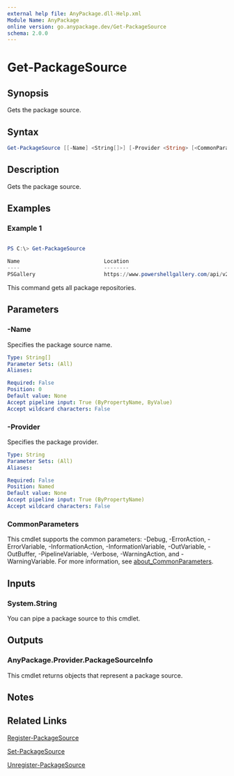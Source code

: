 ```yaml
---
external help file: AnyPackage.dll-Help.xml
Module Name: AnyPackage
online version: go.anypackage.dev/Get-PackageSource
schema: 2.0.0
---
```


# Get-PackageSource

## Synopsis

Gets the package source.

## Syntax

```powershell
Get-PackageSource [[-Name] <String[]>] [-Provider <String> [<CommonParameters>]
```

## Description

Gets the package source.

## Examples

### Example 1

```powershell

PS C:\> Get-PackageSource

Name                           Location                                           Trusted
----                           --------                                           -------
PSGallery                      https://www.powershellgallery.com/api/v2           True
```

This command gets all package repositories.

## Parameters

### -Name

Specifies the package source name.

```yaml
Type: String[]
Parameter Sets: (All)
Aliases:

Required: False
Position: 0
Default value: None
Accept pipeline input: True (ByPropertyName, ByValue)
Accept wildcard characters: False
```

### -Provider

Specifies the package provider.

```yaml
Type: String
Parameter Sets: (All)
Aliases:

Required: False
Position: Named
Default value: None
Accept pipeline input: True (ByPropertyName)
Accept wildcard characters: False
```

### CommonParameters

This cmdlet supports the common parameters: -Debug, -ErrorAction, -ErrorVariable, -InformationAction, -InformationVariable, -OutVariable, -OutBuffer, -PipelineVariable, -Verbose, -WarningAction, and -WarningVariable. For more information, see [about_CommonParameters](http://go.microsoft.com/fwlink/?LinkID=113216).

## Inputs

### System.String

You can pipe a package source to this cmdlet.

## Outputs

### AnyPackage.Provider.PackageSourceInfo

This cmdlet returns objects that represent a package source.

## Notes

## Related Links

[Register-PackageSource](Register-PackageSource.md)

[Set-PackageSource](Set-PackageSource.md)

[Unregister-PackageSource](Unregister-PackageSource.md)
